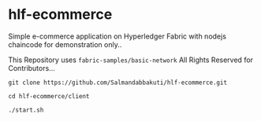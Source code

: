 # hlf-ecommerce
Simple e-commerce application on Hyperledger Fabric with nodejs chaincode for demonstration only..

This Repository uses ```fabric-samples/basic-network``` All Rights Reserved for Contributors...

```
git clone https://github.com/Salmandabbakuti/hlf-ecommerce.git

cd hlf-ecommerce/client

./start.sh

```
